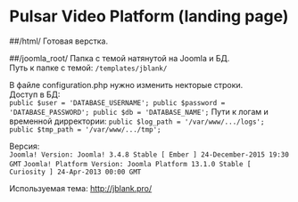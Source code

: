 # Pulsar Video Platform (landing page)

##/html/
Готовая верстка.

##/joomla_root/
Папка с темой натянутой на Joomla и БД.<br>
Путь к папке с темой: `/templates/jblank/`<br>

В файле configuration.php нужно изменить некторые строки.<br>
Доступ в БД:<br>
`public $user = 'DATABASE_USERNAME';
public $password = 'DATABASE_PASSWORD';
public $db = 'DATABASE_NAME';`
Пути к логам и временной дирректории:
`public $log_path = '/var/www/.../logs';
public $tmp_path = '/var/www/.../tmp';`

Версия:<br>
`Joomla! Version: Joomla! 3.4.8 Stable [ Ember ] 24-December-2015 19:30 GMT`
`Joomla! Platform Version: Joomla Platform 13.1.0 Stable [ Curiosity ] 24-Apr-2013 00:00 GMT`

Используемая тема: http://jblank.pro/